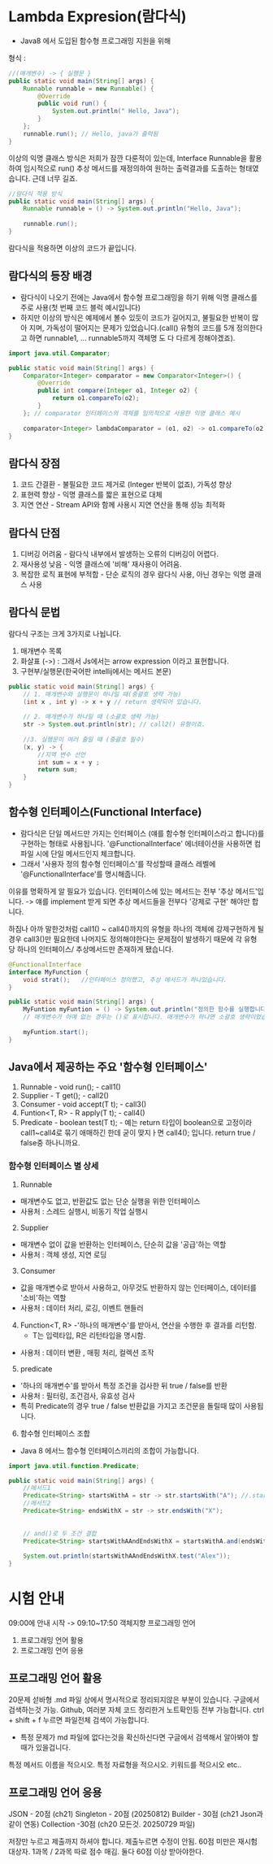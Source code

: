 # Lambda Expresion(람다식)
- Java8 에서 도입된 함수형 프로그래밍 지원을 위해

형식 :

```java
//(매개변수) -> { 실행문 } 
public static void main(String[] args) {
    Runnable runnable = new Runnable() {
        @Override
        public void run() {
            System.out.println(" Hello, Java");
        }
    };
    runnable.run(); // Hello, java가 출력됨
}

```
이상의 익명 클래스 방식은 저희가 잠깐 다룬적이 있는데, Interface Runnable을 활용하여 임시적으로 run() 추상 메서드를 재정의하여 원하는 출력결과를 도출하는 형태였습니다. 근데 너무 길죠.


```java
//람다식 적용 방식
public static void main(String[] args) {
    Runnable runnable = () -> System.out.println("Hello, Java");
    
    runnable.run();
}

```
 람다식을 적용하면 이상의 코드가 끝입니다. 
 

## 람다식의 등장 배경
- 람다식이 나오기 전에는 Java에서 함수형 프로그래밍을 하기 위해 익명 클래스를 주로 사용(첫 번째 코드 블럭 예시입니다)
- 하지만 이상의 방식은 예제에서 볼수 있듯이 코드가 길어지고, 불필요한 반복이 많아 지며, 가독성이 떨어지는 문제가 있었습니다.(call() 유형의 코드를 5개 정의한다고 하면 runnable1, ... runnable5까지 객체명
도 다 다르게 정해야겠죠).

```java
import java.util.Comparator;

public static void main(String[] args) {
    Comparator<Integer> comparator = new Comparator<Integer>() {
        @Override
        public int compare(Integer o1, Integer o2) {
            return o1.compareTo(o2);
        }
    }; // comparator 인터페이스의 객체를 임의적으로 사용한 익명 클래스 예시
    
    comparator<Integer> lambdaComparator = (o1, o2) -> o1.compareTo(o2);
}
```
## 람다식 장점
1. 코드 간결환 - 불필요한 코드 제거로 (Integer 반복이 없죠), 가독성 향상
2. 표현력 향상 - 익명 클래스를 짧은 표현으로 대체
3. 지연 연산 - Stream API와 함께 사용시 지연 연산을 통해 성능 최적화

## 람다식 단점
1. 디버깅 어려움 - 람다식 내부에서 발생하는 오류의 디버깅이 어렵다.
2. 재사용성 낮음 - 익명 클래스에 '비해' 재사용이 어려움.
3. 복잡한 로직 표현에 부적합 - 단순 로직의 경우 람다식 사용, 아닌 경우는 익명 클래스 사용


## 람다식 문법
람다식 구조는 크게 3가지로 나뉩니다.
1. 매개변수 목록
2. 화살표 (->) : 그래서 Js에서는 arrow expression 이라고 표현합니다. 
3. 구현부/실행문(한국어판 intellij에서는 메서드 본문)


```java
public static void main(String[] args) {
    // 1. 매개변수와 실행문이 하나일 때(중괄호 생략 가능)
    (int x , int y) -> x + y // return 생략되어 있습니다.
    
    // 2. 매개변수가 하나일 때 (소괄호 생략 가능)
    str -> System.out.println(str); // call2() 유형이죠.
    
    //3. 실행문이 여러 줄일 때 (중괄호 필수)
    (x, y) -> {
        //지역 변수 선언
        int sum = x + y ;
        return sum;
    }
}


```
## 함수형 인터페이스(Functional Interface)
- 람다식은 단일 메서드만 가지는 인터페이스 (얘를 함수형 인터페이스라고 합니다)를 구현하는 형태로 사용됩니다. '@FunctionalInterface' 에너테이션을 사용하면 컴파일 시에 단일 메서드인지 체크합니다.
- 그래서 '사용자 정의 함수형 인터페이스'를 작성할때 클래스 레벨에 '@FunctionalInterface'를 명시해줍니다.

이유를 명확하게 알 필요가 있습니다. 인터페이스에 있는 메서드는 전부 '추상 메서드'입니다. -> 얘를 implement 받게 되면 추상 메서드들을 전부다 '강제로 구현' 해야만 합니다.

하짐나 아까 말한것처럼 call1() ~ call4()까지의 유형을 하나의 객체에 강제구현하게 될 경우 call3()만 필요한데 나머지도 정의해야한다는 문제점이 발생하기 때문에 각 유형 당 하나의 인터페이스/ 추상메서드만
존재하게 됐습니다. 


```java
@FunctionalInterface
interface MyFunction {
    void strat();   //인터페이스 정의했고, 추상 메서드가 하나있습니다.
}

public static void main(String[] args) {
    MyFuntion myFuntion = () -> System.out.println("정의한 함수를 실행합니다.");
    // 매개변수가 아예 없는 경우는 ()로 표시합니다. 매개변수가 하나면 소괄호 생략이었습니다.
    
    myFuntion.start();
}

```
## Java에서 제공하는 주요 '함수형 인터페이스'
1. Runnable - void run(); - call1()
2. Supplier - T get(); - call2()
3. Consumer - void accept(T t); - call3()
4. Funtion<T, R> - R apply(T t); - call4()
5. Predicate - boolean test(T t); - 예는 return 타입이 boolean으로 고정이라 call1~call4로 묶기 애매하긴 한데 굳이 땆지ㅏ면 call4(); 입니다. return true / false중 하나니까요.

### 함수형 인터페이스 별 상세
1. Runnable
- 매개변수도 없고, 반환값도 없는 단순 실행을 위한 인터페이스
- 사용처 : 스레드 실행시, 비동기 작업 실행시
2. Supplier
- 매개변수 없이 값을 반환하는 인터페이스, 단순히 값을  '공급'하는 역할
- 사용처 : 객체 생성, 지연 로딩
3. Consumer
- 값을 매개변수로 받아서 사용하고, 아무것도 반환하지 않는 인터페이스, 데이터를 '소비'하는 역할
- 사용처 : 데이터 처리, 로깅, 이벤트 핸들러
4. Function<T, R>
-'하나의 매개변수'를 받아서, 연산을 수행한 후 결과를 리턴함.
    - T는 입력타입, R은 리턴타입을 명시함.
- 사용처 : 데이터 변환 , 매핑 처리, 컬렉션 조작
5. predicate
- '하나의 매개변수'를 받아서 특정 조건을 검사한 뒤 true / false를 반환
- 사용처 : 필터링, 조건검사, 유효성 검사
 - 특히 Predicate의 경우 true / false 반환값을 가지고 조건문을 돌릴때 많이 사용됩니다. 
6. 함수형 인터페이스 조합
 - Java 8 에서느 함수형 인터페이스끼리의 조합이 가능합니다.


```java
import java.util.function.Predicate;

public static void main(String[] args) {
    //메서드1
    Predicate<String> startsWithA = str -> str.startsWith("A"); //.startsWith()는 String 클래스에 있는 메서드 
    //메서드2
    Predicate<String> endsWithX = str -> str.endsWith("X");
    
    
    // and()로 두 조건 결합
    Predicate<String> startsWithAAndEndsWithX = startsWithA.and(endsWithX);
    
    System.out.println(startsWithAAndEndsWithX.test("Alex"));
}
```





# 시험 안내

09:00에 안내 시작 -> 09:10~17:50
객체지향 프로그래밍 언어
1. 프로그래밍 언어 활용
2. 프로그래밍 언어 응용

## 프로그래밍 언어 활용
20문제 섣바형
.md 파일 상에서 명시적으로 정리되지않은 부분이 있습니다. 
구글에서 검색하는것 가능.
Github, 여러분 자체 코드 정리한거 노트확인등 전부 가능합니다.
ctrl + shift + f 누르면 파일전체 검색이 가능합니다. 

- 특정 문제가 md 파일에 없다는것을 확신하신다면 구글에서 검색해서 알아봐야 할 때가 있을겁니다. 

특정 메서드 이름을 적으시오. 
특정 자료형을 적으시오. 
키워드를 적으시오 etc.. 


## 프로그래밍 언어 응용
JSON  - 20점 (ch21)
Singleton - 20점 (20250812)
Builder - 30점 (ch21 Json과 같이 연동)
Collection -30점 (ch20 모든것. 20250729 파일)

저장만 누르고 제출까지 하셔야 합니다. 제출누르면 수정이 안됨. 
60점 미만은 재시험 대상자. 
1과목 / 2과목 따로 점수 매김. 둘다 60점 이상 받아야한다. 
